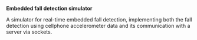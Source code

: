 __Embedded fall detection simulator__

A simulator for real-time embedded fall detection, implementing both the fall detection using cellphone accelerometer data and its communication with a server via sockets.
